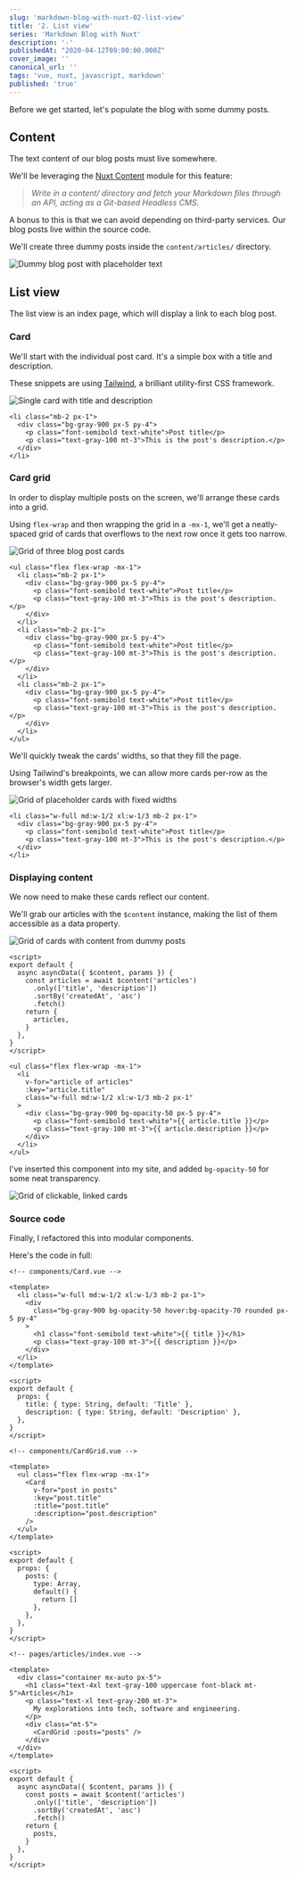 ```yaml
---
slug: 'markdown-blog-with-nuxt-02-list-view'
title: '2. List view'
series: 'Markdown Blog with Nuxt'
description: '-'
publishedAt: "2020-04-12T09:00:00.000Z"
cover_image: ''
canonical_url: ''
tags: 'vue, nuxt, javascript, markdown'
published: 'true'
---
```


Before we get started, let's populate the blog with some dummy posts.

## Content

The text content of our blog posts must live somewhere.

We'll be leveraging the [Nuxt Content](https://content.nuxtjs.org/) module for this feature:

> *Write in a content/ directory and fetch your Markdown files through an API, acting as a Git-based Headless CMS.*

A bonus to this is that we can avoid depending on third-party services. Our blog posts live within the source code.

We'll create three dummy posts inside the `content/articles/` directory.

![Dummy blog post with placeholder text](https://dev-to-uploads.s3.amazonaws.com/uploads/articles/f299uo7qekstatbf7fma.png)

## List view

The list view is an index page, which will display a link to each blog post.

### Card

We'll start with the individual post card. It's a simple box with a title and description.

These snippets are using [Tailwind](https://tailwindcss.com/), a brilliant utility-first CSS framework.

![Single card with title and description](https://dev-to-uploads.s3.amazonaws.com/uploads/articles/8p16izzw0ktzpqbq2o6j.png)

```vue
<li class="mb-2 px-1">
  <div class="bg-gray-900 px-5 py-4">
    <p class="font-semibold text-white">Post title</p>
    <p class="text-gray-100 mt-3">This is the post's description.</p>
  </div>
</li>
```

### Card grid

In order to display multiple posts on the screen, we'll arrange these cards into a grid. 

Using `flex-wrap` and then wrapping the grid in a `-mx-1`, we'll get a neatly-spaced grid of cards that overflows to the next row once it gets too narrow.

![Grid of three blog post cards](https://dev-to-uploads.s3.amazonaws.com/uploads/articles/d0enckfg18xnt11t6d6a.png)

```vue
<ul class="flex flex-wrap -mx-1">
  <li class="mb-2 px-1">
    <div class="bg-gray-900 px-5 py-4">
      <p class="font-semibold text-white">Post title</p>
      <p class="text-gray-100 mt-3">This is the post's description.</p>
    </div>
  </li>
  <li class="mb-2 px-1">
    <div class="bg-gray-900 px-5 py-4">
      <p class="font-semibold text-white">Post title</p>
      <p class="text-gray-100 mt-3">This is the post's description.</p>
    </div>
  </li>
  <li class="mb-2 px-1">
    <div class="bg-gray-900 px-5 py-4">
      <p class="font-semibold text-white">Post title</p>
      <p class="text-gray-100 mt-3">This is the post's description.</p>
    </div>
  </li>
</ul>
```

We'll quickly tweak the cards' widths, so that they fill the page.

Using Tailwind's breakpoints, we can allow more cards per-row as the browser's width gets larger.

![Grid of placeholder cards with fixed widths](https://dev-to-uploads.s3.amazonaws.com/uploads/articles/0l4vy4an8yjf4ihjc1pn.png)

```vue
<li class="w-full md:w-1/2 xl:w-1/3 mb-2 px-1">
  <div class="bg-gray-900 px-5 py-4">
    <p class="font-semibold text-white">Post title</p>
    <p class="text-gray-100 mt-3">This is the post's description.</p>
  </div>
</li>
```

### Displaying content

We now need to make these cards reflect our content.

We'll grab our articles with the `$content` instance, making the list of them accessible as a data property.

![Grid of cards with content from dummy posts](https://dev-to-uploads.s3.amazonaws.com/uploads/articles/27ajo0u8eiig7amh7d20.png)

```vue
<script>
export default {
  async asyncData({ $content, params }) {
    const articles = await $content('articles')
      .only(['title', 'description'])
      .sortBy('createdAt', 'asc')
      .fetch()
    return {
      articles,
    }
  },
}
</script>
```

```vue
<ul class="flex flex-wrap -mx-1">
  <li
    v-for="article of articles"
    :key="article.title"
    class="w-full md:w-1/2 xl:w-1/3 mb-2 px-1"
  >
    <div class="bg-gray-900 bg-opacity-50 px-5 py-4">
      <p class="font-semibold text-white">{{ article.title }}</p>
      <p class="text-gray-100 mt-3">{{ article.description }}</p>
    </div>
  </li>
</ul>
```

I've inserted this component into my site, and added `bg-opacity-50` for some neat transparency.

![Grid of clickable, linked cards](https://dev-to-uploads.s3.amazonaws.com/uploads/articles/5kl9zob3hwi4obh2o609.png)

### Source code

Finally, I refactored this into modular components.

Here's the code in full:

```vue
<!-- components/Card.vue -->

<template>
  <li class="w-full md:w-1/2 xl:w-1/3 mb-2 px-1">
    <div
      class="bg-gray-900 bg-opacity-50 hover:bg-opacity-70 rounded px-5 py-4"
    >
      <h1 class="font-semibold text-white">{{ title }}</h1>
      <p class="text-gray-100 mt-3">{{ description }}</p>
    </div>
  </li>
</template>

<script>
export default {
  props: {
    title: { type: String, default: 'Title' },
    description: { type: String, default: 'Description' },
  },
}
</script>
```

```vue
<!-- components/CardGrid.vue -->

<template>
  <ul class="flex flex-wrap -mx-1">
    <Card
      v-for="post in posts"
      :key="post.title"
      :title="post.title"
      :description="post.description"
    />
  </ul>
</template>

<script>
export default {
  props: {
    posts: {
      type: Array,
      default() {
        return []
      },
    },
  },
}
</script>
```

```vue
<!-- pages/articles/index.vue -->

<template>
  <div class="container mx-auto px-5">
    <h1 class="text-4xl text-gray-100 uppercase font-black mt-5">Articles</h1>
    <p class="text-xl text-gray-200 mt-3">
      My explorations into tech, software and engineering.
    </p>
    <div class="mt-5">
      <CardGrid :posts="posts" />
    </div>
  </div>
</template>

<script>
export default {
  async asyncData({ $content, params }) {
    const posts = await $content('articles')
      .only(['title', 'description'])
      .sortBy('createdAt', 'asc')
      .fetch()
    return {
      posts,
    }
  },
}
</script>
```
